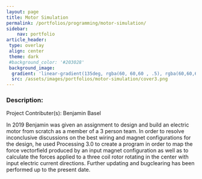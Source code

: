 ```yaml
---
layout: page
title: Motor Simulation
permalink: /portfolios/programming/motor-simulation/
sidebar:
    nav: portfolio
article_header:
 type: overlay
 align: center
 theme: dark
 #background_color: '#203028'
 background_image:
  gradient: 'linear-gradient(135deg, rgba(60, 60,60 , .5), rgba(60,60,60, .5))'
  src: /assets/images/portfolios/motor-simulation/cover3.png
---
```

### Description:
Project Contributer(s): Benjamin Basel

In 2019 Benjamin was given an assignment to design and build an electric motor from scratch as a member of a 3 person team. In order to resolve inconclusive discussions on the best wiring and magnet configurations for the design, he used Processing 3.0 to create a program in order to map the force vectorfield produced by an input magnet configuration as well as to calculate the forces applied to a three coil rotor rotating in the center with input electric current directions. Further updating and bugclearing has been performed up to the present date.

<script src="p5.js"></script>
<script src="test.js"></script>
